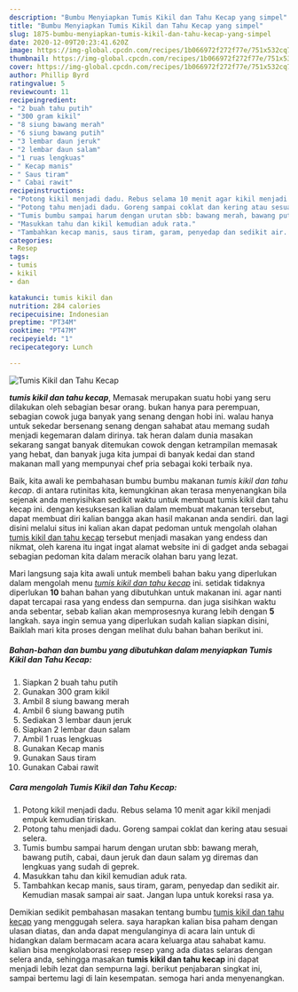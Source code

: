 ```yaml
---
description: "Bumbu Menyiapkan Tumis Kikil dan Tahu Kecap yang simpel"
title: "Bumbu Menyiapkan Tumis Kikil dan Tahu Kecap yang simpel"
slug: 1875-bumbu-menyiapkan-tumis-kikil-dan-tahu-kecap-yang-simpel
date: 2020-12-09T20:23:41.620Z
image: https://img-global.cpcdn.com/recipes/1b066972f272f77e/751x532cq70/tumis-kikil-dan-tahu-kecap-foto-resep-utama.jpg
thumbnail: https://img-global.cpcdn.com/recipes/1b066972f272f77e/751x532cq70/tumis-kikil-dan-tahu-kecap-foto-resep-utama.jpg
cover: https://img-global.cpcdn.com/recipes/1b066972f272f77e/751x532cq70/tumis-kikil-dan-tahu-kecap-foto-resep-utama.jpg
author: Phillip Byrd
ratingvalue: 5
reviewcount: 11
recipeingredient:
- "2 buah tahu putih"
- "300 gram kikil"
- "8 siung bawang merah"
- "6 siung bawang putih"
- "3 lembar daun jeruk"
- "2 lembar daun salam"
- "1 ruas lengkuas"
- " Kecap manis"
- " Saus tiram"
- " Cabai rawit"
recipeinstructions:
- "Potong kikil menjadi dadu. Rebus selama 10 menit agar kikil menjadi empuk kemudian tiriskan."
- "Potong tahu menjadi dadu. Goreng sampai coklat dan kering atau sesuai selera."
- "Tumis bumbu sampai harum dengan urutan sbb: bawang merah, bawang putih, cabai, daun jeruk dan daun salam yg diremas dan lengkuas yang sudah di geprek."
- "Masukkan tahu dan kikil kemudian aduk rata."
- "Tambahkan kecap manis, saus tiram, garam, penyedap dan sedikit air. Kemudian masak sampai air saat. Jangan lupa untuk koreksi rasa ya."
categories:
- Resep
tags:
- tumis
- kikil
- dan

katakunci: tumis kikil dan 
nutrition: 284 calories
recipecuisine: Indonesian
preptime: "PT34M"
cooktime: "PT47M"
recipeyield: "1"
recipecategory: Lunch

---
```



![Tumis Kikil dan Tahu Kecap](https://img-global.cpcdn.com/recipes/1b066972f272f77e/751x532cq70/tumis-kikil-dan-tahu-kecap-foto-resep-utama.jpg)

<b><i>tumis kikil dan tahu kecap</i></b>, Memasak merupakan suatu hobi yang seru dilakukan oleh sebagian besar orang. bukan hanya para perempuan, sebagian cowok juga banyak yang senang dengan hobi ini. walau hanya untuk sekedar bersenang senang dengan sahabat atau memang sudah menjadi kegemaran dalam dirinya. tak heran dalam dunia masakan sekarang sangat banyak ditemukan cowok dengan ketrampilan memasak yang hebat, dan banyak juga kita jumpai di banyak kedai dan stand makanan mall yang mempunyai chef pria sebagai koki terbaik nya.

Baik, kita awali ke pembahasan bumbu bumbu makanan <i>tumis kikil dan tahu kecap</i>. di antara rutinitas kita, kemungkinan akan terasa menyenangkan bila sejenak anda menyisihkan sedikit waktu untuk membuat tumis kikil dan tahu kecap ini. dengan kesuksesan kalian dalam membuat makanan tersebut, dapat membuat diri kalian bangga akan hasil makanan anda sendiri. dan lagi disini melalui situs ini kalian akan dapat pedoman untuk mengolah olahan <u>tumis kikil dan tahu kecap</u> tersebut menjadi masakan yang endess dan nikmat, oleh karena itu ingat ingat alamat website ini di gadget anda sebagai sebagian pedoman kita dalam meracik olahan baru yang lezat.




Mari langsung saja kita awali untuk membeli bahan baku yang diperlukan dalam mengolah menu <u><i>tumis kikil dan tahu kecap</i></u> ini. setidak tidaknya diperlukan <b>10</b> bahan bahan yang dibutuhkan untuk makanan ini. agar nanti dapat tercapai rasa yang endess dan sempurna. dan juga sisihkan waktu anda sebentar, sebab kalian akan memprosesnya kurang lebih dengan <b>5</b> langkah. saya ingin semua yang diperlukan sudah kalian siapkan disini, Baiklah mari kita proses dengan melihat dulu bahan bahan berikut ini.

<!--inarticleads1-->

##### Bahan-bahan dan bumbu yang dibutuhkan dalam menyiapkan Tumis Kikil dan Tahu Kecap:

1. Siapkan 2 buah tahu putih
1. Gunakan 300 gram kikil
1. Ambil 8 siung bawang merah
1. Ambil 6 siung bawang putih
1. Sediakan 3 lembar daun jeruk
1. Siapkan 2 lembar daun salam
1. Ambil 1 ruas lengkuas
1. Gunakan  Kecap manis
1. Gunakan  Saus tiram
1. Gunakan  Cabai rawit




<!--inarticleads2-->

##### Cara mengolah Tumis Kikil dan Tahu Kecap:

1. Potong kikil menjadi dadu. Rebus selama 10 menit agar kikil menjadi empuk kemudian tiriskan.
1. Potong tahu menjadi dadu. Goreng sampai coklat dan kering atau sesuai selera.
1. Tumis bumbu sampai harum dengan urutan sbb: bawang merah, bawang putih, cabai, daun jeruk dan daun salam yg diremas dan lengkuas yang sudah di geprek.
1. Masukkan tahu dan kikil kemudian aduk rata.
1. Tambahkan kecap manis, saus tiram, garam, penyedap dan sedikit air. Kemudian masak sampai air saat. Jangan lupa untuk koreksi rasa ya.




Demikian sedikit pembahasan masakan tentang bumbu <u>tumis kikil dan tahu kecap</u> yang menggugah selera. saya harapkan kalian bisa paham dengan ulasan diatas, dan anda dapat mengulanginya di acara lain untuk di hidangkan dalam bermacam acara acara keluarga atau sahabat kamu. kalian bisa mengkolaborasi resep resep yang ada diatas selaras dengan selera anda, sehingga masakan <b>tumis kikil dan tahu kecap</b> ini dapat menjadi lebih lezat dan sempurna lagi. berikut penjabaran singkat ini, sampai bertemu lagi di lain kesempatan. semoga hari anda menyenangkan.
